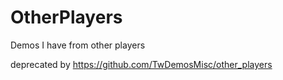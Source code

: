 # OtherPlayers
Demos I have from other players

deprecated by https://github.com/TwDemosMisc/other_players
